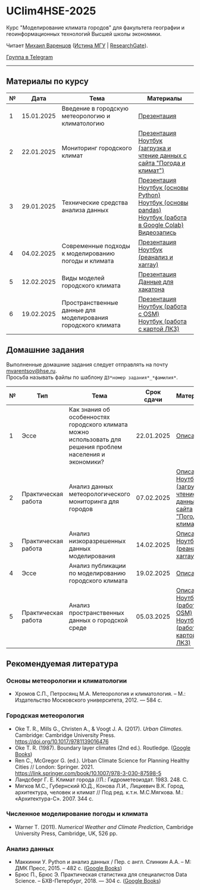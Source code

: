 # UClim4HSE-2025

Курс "Моделирование климата городов" для факультета географии и геоинформационных технологий Высшей школы экономики.  

Читает [Михаил Варенцов](https://www.hse.ru/org/persons/856269284) ([Истина МГУ](https://istina.msu.ru/workers-beta/10689047/) | [ResearchGate](https://www.researchgate.net/profile/Mikhail-Varentsov-2)).

[Группа в Telegram](https://t.me/+YWkUTuRWIDBmNDEy)

-------

## Материалы по курсу

|№| Дата | Тема | Материалы |
|-| ---- | -----| --------- |
|1| 15.01.2025| Введение в городскую метеорологию и климатологию |[Презентация](https://github.com/mvarentsov/UClim4HSE-2025/blob/main/presentations/Lecture01%20slides.pdf)|
|2| 22.01.2025| Мониторинг городского климат |[Презентация](https://github.com/mvarentsov/UClim4HSE-2025/blob/main/presentations/Lecture02%20slides.pdf)</br>[Ноутбук (загрузка и чтение данных с сайта "Погода и климат")](https://github.com/mvarentsov/UClim4HSE-2025/blob/main/scripts/Lect02_load_weaclim_example.ipynb)|
|3| 29.01.2025| Технические средства анализа данных |[Презентация](https://github.com/mvarentsov/UClim4HSE-2025/blob/main/presentations/Lecture03%20slides.pdf)</br>[Ноутбук (основы Python)](https://github.com/mvarentsov/UClim4HSE-2025/blob/main/scripts/Lect03_python_demo.ipynb)</br>[Ноутбук (основы pandas)](https://github.com/mvarentsov/UClim4HSE-2025/blob/main/scripts/Lect03_pandas_demo.ipynb)</br>[Ноутбук (работа в Google Colab)](https://github.com/mvarentsov/UClim4HSE-2025/blob/main/scripts/Lect03_Colab_demo.ipynb)</br>[Видеозапись](https://disk.yandex.ru/i/jtVYuYzs40NazA)|
|4| 04.02.2025| Современные подходы к моделированию погоды и климата|[Презентация](https://github.com/mvarentsov/UClim4HSE-2025/blob/main/presentations/Lecture04%20slides.pdf)</br>  [Ноутбук (реанализ и xarray)](https://github.com/mvarentsov/UClim4HSE-2025/blob/main/scripts/Lect04_xarray_demo.ipynb)
|5| 12.02.2025| Виды моделей городского климата|[Презентация](https://github.com/mvarentsov/UClim4HSE-2025/blob/main/presentations/Lecture05%20slides.pdf)</br>  [Данные для хакатона](https://disk.yandex.ru/d/xf6FrJt5YAPHoA)
|6| 19.02.2025| Пространственные данные для моделирования городского климата|[Презентация](https://github.com/mvarentsov/UClim4HSE-2025/blob/main/presentations/Lecture06%20slides.pdf)</br>  [Ноутбук (работа с OSM)](https://github.com/mvarentsov/UClim4HSE-2025/blob/main/scripts/Lect06_example_OSM.ipynb)</br>  [Ноутбук (работа с картой ЛКЗ)](https://github.com/mvarentsov/UClim4HSE-2025/blob/main/scripts/Lect06_example_LCZ.ipynb)



## Домашние задания

Выполненные домашние задания следует отправлять на почту mvarentsov@hse.ru. </br>
Просьба называть файлы по шаблону `ДЗ*номер задания*_*фамилия*`.

|№|Тип| Тема | Срок сдачи | Материалы |
|-|---|----------|------------|---------- |
|1|Эссе|Как знания об особенностях городского климата можно использовать для решения проблем населения и экономики?| 22.01.2025 | [Описание](https://github.com/mvarentsov/UClim4HSE-2025/blob/main/homeworks/HW1.md) |
|2|Практическая работа|Анализ данных метеорологического мониторинга для городов| 07.02.2025 | [Описание](https://github.com/mvarentsov/UClim4HSE-2025/blob/main/homeworks/HW2.md) [Ноутбук (загрузка и чтение данных с сайта "Погода и климат")](https://github.com/mvarentsov/UClim4HSE-2025/blob/main/scripts/Lect02_load_weaclim_example.ipynb)|
|3|Практическая работа|Aнализ низкоразрешенных данных моделирования| 14.02.2025 | [Описание](https://github.com/mvarentsov/UClim4HSE-2025/blob/main/homeworks/HW3.md)</br>[Ноутбук (реанализ и xarray)](https://github.com/mvarentsov/UClim4HSE-2025/blob/main/scripts/Lect04_xarray_demo.ipynb)|
|4|Эссе|Анализ публикации по моделированию городского климата| 19.02.2025 | [Описание](https://github.com/mvarentsov/UClim4HSE-2025/blob/main/homeworks/HW4.md) |
|5|Практическая работа|Aнализ пространственных данных о городской среде| 05.03.2025 | [Описание](https://github.com/mvarentsov/UClim4HSE-2025/blob/main/homeworks/HW5.md)</br>[Ноутбук (работа с OSM)](https://github.com/mvarentsov/UClim4HSE-2025/blob/main/scripts/Lect06_example_OSM.ipynb)</br>  [Ноутбук (работа с картой ЛКЗ)](https://github.com/mvarentsov/UClim4HSE-2025/blob/main/scripts/Lect06_example_LCZ.ipynb)|


## Рекомендуемая литература

### Основы метеорологии и климатологии
- Хромов С.П., Петросянц М.А. Метеорология и климатология. – М.: Издательство Московского университета, 2012. — 584 с.

### Городская метеорология 
- Oke T. R., Mills G., Christen A., & Voogt J. A. (2017). *Urban Climates.* Cambridge: Cambridge University Press. https://doi.org/10.1017/9781139016476
- Oke T. R. (1987). Boundary layer climates (2nd ed.). Routledge. ([Google Books](https://books.google.ru/books?hl=ru&lr=&id=RVyIAgAAQBAJ&oi=fnd&pg=PP1&dq=oke+boundary+layer+climates&ots=sDAymrb-7h&sig=Y1MTAhD93CxnCOHhp9M1T1gH8WM&redir_esc=y#v=onepage&q=oke%20boundary%20layer%20climates&f=false))
- Ren C., McGregor G. (ed.). Urban Climate Science for Planning Healthy Cities // London:  Springer. 2021.  https://link.springer.com/book/10.1007/978-3-030-87598-5 
- Ландсберг Г. Е. Климат города //Л.: Гидрометеоиздат. 1983. 248. С. 
- Мягков М.С., Губернский Ю.Д., Конова Л.И., Лицкевич В.К. Город, архитектура, человек и климат // Под ред. к.т.н. М.С.Мягкова. М.: «Архитектура-С». 2007. 344 с. 

### Численное моделирование погоды и климата 
- Warner T. (2011). *Numerical Weather and Climate Prediction*, Cambridge University Press, Cambridge, UK, 526 pp.

### Анализ данных 
-	Маккинни У. Python и анализ данных / Пер. с англ. Слинкин А.А. – М: ДМК Пресс, 2015. – 482 с. ([Google Books](https://books.google.ru/books/about/Python_%D0%B8_%D0%B0%D0%BD%D0%B0%D0%BB%D0%B8%D0%B7_%D0%B4%D0%B0%D0%BD%D0%BD%D1%8B%D1%85.html?id=YC0kEAAAQBAJ&redir_esc=y))
-	Брюс П., Брюс Э. Практическая статистика для специалистов Data Science. – БХВ-Петербург, 2018. — 304 с. ([Google Books](https://books.google.ru/books?hl=ru&lr=&id=l_6MDwAAQBAJ&oi=fnd&pg=PA5&dq=%D0%BF%D1%80%D0%B0%D0%BA%D1%82%D0%B8%D1%87%D0%B5%D1%81%D0%BA%D0%B0%D1%8F+%D1%81%D1%82%D0%B0%D1%82%D0%B8%D1%81%D1%82%D0%B8%D0%BA%D0%B0+%D0%B4%D0%BB%D1%8F+%D1%81%D0%BF%D0%B5%D1%86%D0%B8%D0%B0%D0%BB%D0%B8%D1%81%D1%82%D0%BE%D0%B2+data+science&ots=fB2sdc0NnS&sig=S7_kC8Nv2Ipg5By2UbTDVDGVvqE&redir_esc=y#v=onepage&q=%D0%BF%D1%80%D0%B0%D0%BA%D1%82%D0%B8%D1%87%D0%B5%D1%81%D0%BA%D0%B0%D1%8F%20%D1%81%D1%82%D0%B0%D1%82%D0%B8%D1%81%D1%82%D0%B8%D0%BA%D0%B0%20%D0%B4%D0%BB%D1%8F%20%D1%81%D0%BF%D0%B5%D1%86%D0%B8%D0%B0%D0%BB%D0%B8%D1%81%D1%82%D0%BE%D0%B2%20data%20science&f=false))

 
